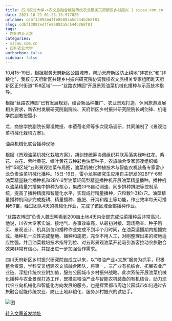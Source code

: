 ```yaml
---
title: 四川农业大学->农文旅融合赋能传统农业服务天府新区乡村振兴 | sicau.com.cn
date: 2021-10-21 01:23:13.517020
urlname: cdbf13092edffe85883a5c544b268f81
slug: cdbf13092edffe85883a5c544b268f81
tags: 
- 四川农业大学
categories:
- sicau.com.cn
- 四川农业大学
authorbox: false
sidebar: false
---
```

10月15-19日，根据服务天府新区公园城市，帮助天府新区防止耕地“非农化”和“非粮化”，我校与天府新区共建乡村振兴研究院协调我校农文旅相关专家组团赴天府新区正兴街道“158区域”——“丝路农博园”开展景观油菜机械化播种与示范技术指导。

根据“丝路农博园”已有发展规划，结合新品种推广、农业景观打造、休闲旅游发展相关要求，新农村发展研究院副院长、天府新区乡村振兴研究院院长胡剑锋、机电学院副教授雷小
<!--more-->
龙，商旅学院副院长郭凌教授、李蓓蓓老师等多次现场调研，共同编制了《景观油菜机械化栽培方案》。

油菜机械化联合播种现场

根据《景观油菜机械化栽培方案》，胡剑锋统筹协调组织并联系落实绿叶红花、紫花、白花、紫叶黄花、绿叶黄花五种彩色油菜种子，农旅融合专家郭凌组织编制“158区域”五彩景观油菜布局图，油菜机械化种植技术与智能农机装备专家雷小龙负责油菜机械化播种。15日-19日，雷小龙率研究生应用自主研发的2BFY-6型油菜精量联合播种机和2BY-6型油菜轻简型精量播种机开展油菜精量播种。播种机以油菜精量穴播集中排种为核心，集成GPS自动测速、同步排种排肥等控制系统，提高了播种精度和智能化水平，实现成行精量播种，穴粒数1-3粒/穴。油菜精量播种机同步完成旋耕、精量播种、施肥、开沟和覆土等功能，作业效率每天可播种50亩，经过团队4天的机械化作业，完成了该区域全部播种作业。

“丝路农博园”负责人魏玉明看到200亩土地4天内全部完成油菜播种后非常高兴。他说，川农大专家实诚、接地气、办事效率高，从最初对接、现场勘查、种子购买、景观设计、机具到位和播种作业完成不到半个月时间，在油菜适播期内抢播完成。播种机一次性完成整地、播种和施肥，完全不用人工，对刚整理出来的坡地适应性强，并且油菜栽培技术指导到位、对五彩景观油菜开花吸引游客拉动农旅融合效果非常有信心，并提出进一步加强合作需求。

四川天府新区乡村振兴研究院自成立以来，以“粮油产业+文旅”服务为抓手，积极整合资源，学科交叉组建农文旅融合团队，将第一、三产业有机结合、拓展农业产业链、深挖传统农业附加值，服务公园城市乡村振兴战略。此次系统开展油菜机械化播种与农业景观打造工作，既推进粮油产业与智能农机装备的有机结合，助力现代农业向机械化和智能化方向发展的服务，也是探索都市周边公园城市如何通过农旅融合赋能传统农业、防止土地非粮化、服务乡村振兴的试应手。

![图](https://news.sicau.edu.cn/__local/2/92/F8/B819A5D0F0E1860F1AFFDFC037A_CBA70264_911E.png)

[转入文章首发地址](https://news.sicau.edu.cn/info/1078/64996.htm)